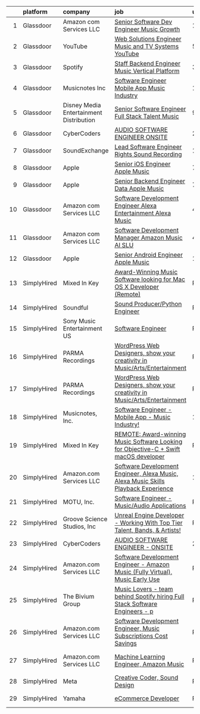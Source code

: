 

|    | platform    | company                                   | job                                                                                                                                                                                                                                                                                                                                                                                                                                                                                                                                                                                                                                                                                                                                                                                                                                                                                                                                                                                                                                                                                                                                                                                                                                                                                                                                                                            | update_time   | location                 |
|---:|:------------|:------------------------------------------|:-------------------------------------------------------------------------------------------------------------------------------------------------------------------------------------------------------------------------------------------------------------------------------------------------------------------------------------------------------------------------------------------------------------------------------------------------------------------------------------------------------------------------------------------------------------------------------------------------------------------------------------------------------------------------------------------------------------------------------------------------------------------------------------------------------------------------------------------------------------------------------------------------------------------------------------------------------------------------------------------------------------------------------------------------------------------------------------------------------------------------------------------------------------------------------------------------------------------------------------------------------------------------------------------------------------------------------------------------------------------------------|:--------------|:-------------------------|
|  1 | Glassdoor   | Amazon com Services LLC                   | [Senior Software Dev Engineer  Music Growth](https://www.glassdoor.com/partner/jobListing.htm?pos=107&ao=1136043&s=58&guid=000001820aefb8adba1799a9cac90227&src=GD_JOB_AD&t=SR&vt=w&cs=1_ef47437b&cb=1658040859054&jobListingId=1008007305039&jrtk=3-0-1g85eve7qkbm0801-1g85eve8cghre801-fd068f3dd44e8268-)                                                                                                                                                                                                                                                                                                                                                                                                                                                                                                                                                                                                                                                                                                                                                                                                                                                                                                                                                                                                                                                                    | 1d            | Seattle, WA              |
|  2 | Glassdoor   | YouTube                                   | [Web Solutions Engineer  Music and TV Systems  YouTube](https://www.glassdoor.com/partner/jobListing.htm?pos=105&ao=1136043&s=58&guid=000001820aefb8adba1799a9cac90227&src=GD_JOB_AD&t=SR&vt=w&cs=1_79d350c6&cb=1658040859054&jobListingId=1007998096861&jrtk=3-0-1g85eve7qkbm0801-1g85eve8cghre801-d5845c0fb7c9ed59-)                                                                                                                                                                                                                                                                                                                                                                                                                                                                                                                                                                                                                                                                                                                                                                                                                                                                                                                                                                                                                                                         | 5d            | New York, NY             |
|  3 | Glassdoor   | Spotify                                   | [Staff Backend Engineer  Music Vertical Platform](https://www.glassdoor.com/partner/jobListing.htm?pos=106&ao=1136043&s=58&guid=000001820aefb8adba1799a9cac90227&src=GD_JOB_AD&t=SR&vt=w&cs=1_791a842b&cb=1658040859054&jobListingId=1008003640301&jrtk=3-0-1g85eve7qkbm0801-1g85eve8cghre801-06e951c00ee5ecfc-)                                                                                                                                                                                                                                                                                                                                                                                                                                                                                                                                                                                                                                                                                                                                                                                                                                                                                                                                                                                                                                                               | 3d            | New York, NY             |
|  4 | Glassdoor   | Musicnotes  Inc                           | [Software Engineer   Mobile App   Music Industry ](https://www.glassdoor.com/partner/jobListing.htm?pos=101&ao=1110586&s=58&guid=000001820aefb8adba1799a9cac90227&src=GD_JOB_AD&t=SR&vt=w&ea=1&cs=1_634a021f&cb=1658040859054&jobListingId=1007987824386&cpc=DE56C24FF6DEC286&jrtk=3-0-1g85eve7qkbm0801-1g85eve8cghre801-1b6a51fd5f23768c--6NYlbfkN0AzOvrGu_UugWgn3GqKRF9Dlu_Ew02IZ-2nOt7BxrJX_Sm7R0sRpg5LX2Nb3ovUgcnYc73xOuf68REcZa0Kn_pzjf71i3a3pP6O3dW382joGQgFGzVVVYzqps2-IhRZniP29t4VAJTZQ8QHqrseZo7y6MDfGq9xc5RAMu-9A1PJgbPLImkvemHInMGhg8GaLSCLibW08YQuHF6I5JrWjVuuzYzLzwnM4KrWy6HcWRdFEyGV6oj84YjC-j2T4A9yk6Eyuv2x6T-VRrHoysL8qVT4t1zjLhakAHKQyaocbeTzD-mptyvypPdsTcaPEIywscGVVYyMv4YamCA7VSZo0aTC2axq_JKMKMlJD1nqGkqTsdVQqH7cW36cWFryg3h8vFjPAUg3Fd747Y0CmA-pjvFX3KCNWFePRUclsCUZ9OH6ZpKktfJgQ3M3HrDuisBaslbh4i6f9g2gdBgBixXxvNDRq03Eps-7egMRtmJubyQVuyST753ybKkdcBNwVYIWoPwG-AZ59VNJ82zjGQ9gLhuAdgBr4EIqdak%3D)                                                                                                                                                                                                                                                                                                                                                                                                                                                      | 10d           | Madison, WI              |
|  5 | Glassdoor   | Disney Media   Entertainment Distribution | [Senior Software Engineer  Full Stack   Talent   Music](https://www.glassdoor.com/partner/jobListing.htm?pos=110&ao=1136043&s=58&guid=000001820aefb8adba1799a9cac90227&src=GD_JOB_AD&t=SR&vt=w&cs=1_2217691b&cb=1658040859054&jobListingId=1007989924594&jrtk=3-0-1g85eve7qkbm0801-1g85eve8cghre801-728e65fc6a8cb306-)                                                                                                                                                                                                                                                                                                                                                                                                                                                                                                                                                                                                                                                                                                                                                                                                                                                                                                                                                                                                                                                         | 9d            | Glendale, CA             |
|  6 | Glassdoor   | CyberCoders                               | [AUDIO SOFTWARE ENGINEER   ONSITE](https://www.glassdoor.com/partner/jobListing.htm?pos=104&ao=1110586&s=58&guid=000001820aefb8adba1799a9cac90227&src=GD_JOB_AD&t=SR&vt=w&ea=1&cs=1_8099730c&cb=1658040859054&jobListingId=1008006665023&cpc=2CAED5C921A5F994&jrtk=3-0-1g85eve7qkbm0801-1g85eve8cghre801-2ff1cc77f42eddd1--6NYlbfkN0CpFJQzrgRR8WqXWK1qKKEqALWJw739KlKqr2H-MSI4eoBlI4EFrmor2FYZMP3muM2kxx5uO2PbG22L_DqjMKSGkSMr72wuFRtQPwBrIZDfiGff-0c872zVycMFxCNRASn7iQ4bjUvM0HYH4hP_2s7LsNaLu3YU4warQa8DVGQJOsQ5qDGQh8IxBVvB3MBaU9BXqEVPP42IvbEyks4JWy3eugxdiWLkWqdfBQsfvwhte1DlvM12T1VXUsuzf1R8r64wZmJea3KEpn-JJqm1BWnoUvjADXv6Pwlj3klwrkWEVk1tK8n7LEe1G08jKhPDRBYm30I5P1013WeXvlaD59doniNIjD_kwvA5OYFKN_z7cCy2TPYXq_54gscop5-aAqePFe-RV-0ZHepiMCy28xYyXEW21_hkn8VHNCIanujlY4jxaZWDl5EXHu2TCFyiP_Yix5_FfvWHS3eOGvoE0tSvZTAOmuvW-BmdlmTZE1gnruOh4tnxKxVlytKlL38j9to7qdMdno3rjlr_5VUdFLhgCWFVNrZKXeRajrUNleJh1_YKtQgtawwcsnkfRIh8CHK3c-f92wLc5C_YEEEkXQA_wKSq7qkHWvwaxIy2D9wtNoCc73Tp21KMRIc0rvOThrw154GPGWY1XtNc4VGjb1UcSlWVy8dam_QMs_OEGrWjcertqJ_UkUwY7i9fcjGYIMLpPqFlhOaqisSXcsPoAVLVD9h8xfbGVaL-E2MGhuuS1riyg_HeuZg5wkx0hst9S5kXWoSDosOBq0CKKVCiuqyhPE8ZkVIRFQHOyHbjMM1LMbSrg55M8YQZ3X44gyAMiHPWJYZQFNS5Q2-yCtwYW93HDI-U67xdxUdHh9UW4UPPOeAnk0tY79yjfVe1l4Q0DcjpbfPiruL5CnPnOQ3yyRHA9naGegF2ADO5PNXOpEiGMK1f7xTlMZmy7OErtpDNlI76h0EEZWEFtFnKOW5fofTvMP_9cJDW4c0%3D)      | 2d            | San Jose, CA             |
|  7 | Glassdoor   | SoundExchange                             | [Lead Software Engineer  Rights Sound Recording ](https://www.glassdoor.com/partner/jobListing.htm?pos=112&ao=1136043&s=58&guid=000001820aefb8adba1799a9cac90227&src=GD_JOB_AD&t=SR&vt=w&ea=1&cs=1_81a48463&cb=1658040859054&jobListingId=1007985084763&jrtk=3-0-1g85eve7qkbm0801-1g85eve8cghre801-7962e222d9be0501-)                                                                                                                                                                                                                                                                                                                                                                                                                                                                                                                                                                                                                                                                                                                                                                                                                                                                                                                                                                                                                                                          | 11d           | Remote                   |
|  8 | Glassdoor   | Apple                                     | [Senior iOS Engineer   Apple Music](https://www.glassdoor.com/partner/jobListing.htm?pos=103&ao=1110586&s=58&guid=000001820aefb8adba1799a9cac90227&src=GD_JOB_AD&t=SR&vt=w&cs=1_fd228953&cb=1658040859054&jobListingId=1007994891586&cpc=2CAED5C921A5F994&jrtk=3-0-1g85eve7qkbm0801-1g85eve8cghre801-ecad81cf1e388ff3--6NYlbfkN0BvKrLyj5gPmtZO9T8euul8TCxuuKNOtzRJOomxnwSEodTz2Bc-sPZlFpP0h5lDivrE1d7ke90JG_vI_uX6uDtmk0cpKY0apK6V6rR_oMU1vOkytgAsKl4GKS_vC3uQJq4-UZPKUc1r20tBgs9AFIDyHqEjH1eevIelxLxLjGE3gf-JaIY4QT28yA3gTa_06vJ0ct-q_GUqg7Yhs94VAXGz7r7AbUw5yOnCCXdtLbxwJZGeqEv1pNzAxrhfzf5-qB4OEVyemBWZkVATjUMBzRWuGnRX6eaAAGqg2yKa-CDOsT4xCloTpgP4Kb9jF9xdx-p3HxQ0O9uNaVUhi4hocY4M6RMsBUjNzEEgb-0ZXFpuliI8rn6F7nYPCA2bWjeXU5VMtM2A7i03M9_5C6VpgEzvUsmTmeRC2AzV2HDWtZaf0AuHv6_wYlDk7yHHIIOrfus-L-qDAAUGemETDwsSAIyn3KwHyfEHAaQxXZgrLvn-V3GSqpP7X9WGm4AIp8cAHkqLfcCwcu05XilVrSO-z4XC-L2abEV1sXk2_Au6IznNFeN1yU7PwZMNrnqkza56J5wJOkn-0Q-0IHF2gIiYpShKIsCqT_PHTdgkShzQVFaP_H6rp5kCTOW5gbOUlvrW_0aKgWvvVV9KiiMg_kX-7ENMjyMIbRP7AapZjjfIm_8-w7odGX0rx6z9-73MSjTVNvMKmiMcFaBlnxM3ZD4pmlJ74s4uiMiW9XfYflnXZYJ9emTXKOzldB2h08jlqiRIZ-cS2s60gdtU4V9jklFIWQSypmbJ74zXhG_rR4R8Yd46DL_qX0boYWUE7khCFqu7y88huorwn0OuCVPlyULi4XUMzQW9tR194TEV1eDhpPBFhxZBuz1oCCpFMRUOB6dEZwbt-rh528HEz6pV0IVf6XBsZhO-_B-xtEbowZ-vebkgcbjcXdoAz5g0vAF_04aN5PH735iH8VWHNLCWHMSjBsHu)                        | 7d            | New York, NY             |
|  9 | Glassdoor   | Apple                                     | [Senior Backend Engineer Data   Apple Music](https://www.glassdoor.com/partner/jobListing.htm?pos=102&ao=1110586&s=58&guid=000001820aefb8adba1799a9cac90227&src=GD_JOB_AD&t=SR&vt=w&cs=1_24272a7f&cb=1658040859053&jobListingId=1007994891330&cpc=654405A9B1E0A9F5&jrtk=3-0-1g85eve7qkbm0801-1g85eve8cghre801-0ce79601b9281ec2--6NYlbfkN0BvKrLyj5gPmtZO9T8euul8TCxuuKNOtzRJOomxnwSEodTz2Bc-sPZlC5mDe-NOaJgi_TbeDhSfOXu5w8ojjHHhp_6WQU8mvyxBSQeFOStLLK2k7Txtyyy1_IF8RGyx1aW-faURY-H9xkbGBQYI4dBC5QRjPnbA-ctd-ZqEmYHg3idpy_bN7oByH8Yx5WRRxJffFBFd8F9uFEo5PmiqZn_N5AXDWSubVcACDLbVqFiI7-vaaFw3hT2WQezLYUXj376YOwiBHyU7iGUSnssS2M4unsbYtpvLwp1Hxit1nEQWy8fzBH-d4aAr7YowAa84z4VsD4k9l7Wu4zlG9tLIW4iKTMFHkw7vm7RJSFCyOqMj65bF3wVZM2eMKwrtiVhAWRTRLbnf7KUlSG6EeSZWB-rvFF8hyi7_OM8Lq9pr7Wm2GRwa53kf0bsCj3v1GLTbs_vWxljhBSXQw47Dx4GwN04BVfrWIiO-t7iGRdsTBK4aMYrcpkzXo3ftSicyYGDxDfJ8Xy4HMb5Zk0-MqnQii7i51SuqQf70qbF13zVfB0JHM8cHRyoA2wHGDLkUIiT3eHnaSnhK6YONx-FP61waSolwMjpyUD5jRGH_LrnlgcFk4FwQrqSh-72WQ7XXYxD_PI7_AQptMicor2f2iE8Ymjopfn0cykNZTNrGIxP-jz1_y75eqLkcNqmGtk7S0iDzJxj2pZgLRSsjYzBsh_aMdmqloMNo3w5SDvZaMm8uyXweCyzOI7Gp5ouv1T5qCgIJB_9z0Wx4DATmASPh7GeT6_zyf3Y2dU1LmqEdG2Np3KhHkgunvU6ZEiqzD__J3byu8VkVXTr3AECSyXPxcXo0b37uiFqv0iiiEdwwo4NpGp0cXMPc57CRK94YeXeLuDVqTbf2LKRf-VjK0gKADvzqVRQhHCmp_zWAgPaJ1TnTcWU4XcdCs3B1T7VCaZv7wisqvLPloND3oi8BlxeC0ib3WfkrCMDyhEEOdvg%3D) | 7d            | San Diego, CA            |
| 10 | Glassdoor   | Amazon com Services LLC                   | [Software Development Engineer  Alexa Entertainment  Alexa Music](https://www.glassdoor.com/partner/jobListing.htm?pos=109&ao=1136043&s=58&guid=000001820aefb8adba1799a9cac90227&src=GD_JOB_AD&t=SR&vt=w&cs=1_83067b84&cb=1658040859054&jobListingId=1008000802033&jrtk=3-0-1g85eve7qkbm0801-1g85eve8cghre801-12e09cf11647cb8a-)                                                                                                                                                                                                                                                                                                                                                                                                                                                                                                                                                                                                                                                                                                                                                                                                                                                                                                                                                                                                                                               | 4d            | Remote                   |
| 11 | Glassdoor   | Amazon com Services LLC                   | [Software Development Manager  Amazon Music AI SLU](https://www.glassdoor.com/partner/jobListing.htm?pos=108&ao=1136043&s=58&guid=000001820aefb8adba1799a9cac90227&src=GD_JOB_AD&t=SR&vt=w&cs=1_88d784e9&cb=1658040859054&jobListingId=1007999296911&jrtk=3-0-1g85eve7qkbm0801-1g85eve8cghre801-ab803b74912b96ca-)                                                                                                                                                                                                                                                                                                                                                                                                                                                                                                                                                                                                                                                                                                                                                                                                                                                                                                                                                                                                                                                             | 4d            | Seattle, WA              |
| 12 | Glassdoor   | Apple                                     | [Senior Android Engineer   Apple Music](https://www.glassdoor.com/partner/jobListing.htm?pos=111&ao=1136043&s=58&guid=000001820aefb8adba1799a9cac90227&src=GD_JOB_AD&t=SR&vt=w&cs=1_38f138ff&cb=1658040859054&jobListingId=1007983952597&jrtk=3-0-1g85eve7qkbm0801-1g85eve8cghre801-cc1d81565584e252-)                                                                                                                                                                                                                                                                                                                                                                                                                                                                                                                                                                                                                                                                                                                                                                                                                                                                                                                                                                                                                                                                         | 12d           | San Diego, CA            |
| 13 | SimplyHired | Mixed In Key                              | [Award-Winning Music Software looking for Mac OS X Developer (Remote)](https://www.simplyhired.com/job/L-2EZU2jVtCOIASfQ2mTylRc_wBs8G000Bd98cub72rlOwsLWp3RJA?q=music+developer)                                                                                                                                                                                                                                                                                                                                                                                                                                                                                                                                                                                                                                                                                                                                                                                                                                                                                                                                                                                                                                                                                                                                                                                               | Recently      | Miami, FL                |
| 14 | SimplyHired | Soundful                                  | [Sound Producer/Python Engineer](https://www.simplyhired.com/job/fKwTfqRWVzhZJJT6yoybTUB5_pL76wxlddnu6kqy2_naoU7JVaHVBQ?q=music+developer)                                                                                                                                                                                                                                                                                                                                                                                                                                                                                                                                                                                                                                                                                                                                                                                                                                                                                                                                                                                                                                                                                                                                                                                                                                     | Recently      | Remote                   |
| 15 | SimplyHired | Sony Music Entertainment US               | [Software Engineer](https://www.simplyhired.com/job/jFkvNvEv1wn60HATk7O-oL0MKoQTR7k52KdPdKtiGDucAYDETTZT8w?q=music+developer)                                                                                                                                                                                                                                                                                                                                                                                                                                                                                                                                                                                                                                                                                                                                                                                                                                                                                                                                                                                                                                                                                                                                                                                                                                                  | Recently      | New York, NY +1 location |
| 16 | SimplyHired | PARMA Recordings                          | [WordPress Web Designers, show your creativity in Music/Arts/Entertainment](https://www.simplyhired.com/job/Wpl3TU8XzCpcpJgy39HbFjwOkTi5fD0pThvI6-P168aePEhTBsPxGw?q=music+developer)                                                                                                                                                                                                                                                                                                                                                                                                                                                                                                                                                                                                                                                                                                                                                                                                                                                                                                                                                                                                                                                                                                                                                                                          | Recently      | Remote                   |
| 17 | SimplyHired | PARMA Recordings                          | [WordPress Web Designers, show your creativity in Music/Arts/Entertainment](https://www.simplyhired.com/job/Wpl3TU8XzCpcpJgy39HbFjwOkTi5fD0pThvI6-P168aePEhTBsPxGw?q=music+developer)                                                                                                                                                                                                                                                                                                                                                                                                                                                                                                                                                                                                                                                                                                                                                                                                                                                                                                                                                                                                                                                                                                                                                                                          | Recently      | Remote                   |
| 18 | SimplyHired | Musicnotes, Inc.                          | [Software Engineer - Mobile App - Music Industry!](https://www.simplyhired.com/job/DQw8DzgsKmloXWUurzFo8m0y-u3GH5PfXzlyLSB3TJzuHx4lBxpAfg?q=music+developer)                                                                                                                                                                                                                                                                                                                                                                                                                                                                                                                                                                                                                                                                                                                                                                                                                                                                                                                                                                                                                                                                                                                                                                                                                   | 10d           | Madison, WI              |
| 19 | SimplyHired | Mixed In Key                              | [REMOTE: Award-winning Music Software Looking for Objective-C + Swift macOS developer](https://www.simplyhired.com/job/hp01aCVdwM9hovpsfWt-nTSQSiUrrYDI2aQZ3w5x5T-YN0cNGt-cJw?q=music+developer)                                                                                                                                                                                                                                                                                                                                                                                                                                                                                                                                                                                                                                                                                                                                                                                                                                                                                                                                                                                                                                                                                                                                                                               | Recently      | Miami, FL                |
| 20 | SimplyHired | Amazon.com Services LLC                   | [Software Development Engineer, Alexa Music, Alexa Music Skills Playback Experience](https://www.simplyhired.com/job/qCtwmfoLNnI6i7OU9VVdi4HHDVLI5Sl445lntInFVIr7K-_1eCen4A?q=music+developer)                                                                                                                                                                                                                                                                                                                                                                                                                                                                                                                                                                                                                                                                                                                                                                                                                                                                                                                                                                                                                                                                                                                                                                                 | 1d            | Seattle, WA              |
| 21 | SimplyHired | MOTU, Inc.                                | [Software Engineer - Music/Audio Applications](https://www.simplyhired.com/job/VuLJ-igMUjfIMfjwleX6wwPZbjhPLCU5FU_neKZXVevucWcq5lQRNg?q=music+developer)                                                                                                                                                                                                                                                                                                                                                                                                                                                                                                                                                                                                                                                                                                                                                                                                                                                                                                                                                                                                                                                                                                                                                                                                                       | Recently      | Cambridge, MA            |
| 22 | SimplyHired | Groove Science Studios, Inc               | [Unreal Engine Developer - Working With Top Tier Talent, Bands, & Artists!](https://www.simplyhired.com/job/tMUv0bhv1WXQseALxCUyt4HnppYbuHAxKhmBeo43qD4xlbIyIH-L1Q?q=music+developer)                                                                                                                                                                                                                                                                                                                                                                                                                                                                                                                                                                                                                                                                                                                                                                                                                                                                                                                                                                                                                                                                                                                                                                                          | Recently      | Remote                   |
| 23 | SimplyHired | CyberCoders                               | [AUDIO SOFTWARE ENGINEER - ONSITE](https://www.simplyhired.com/job/4Y2srXHG-HF2PsZynCWIo5aYHmCpVP824awVEIrCJSN_TUIIlsn0bQ?q=music+developer)                                                                                                                                                                                                                                                                                                                                                                                                                                                                                                                                                                                                                                                                                                                                                                                                                                                                                                                                                                                                                                                                                                                                                                                                                                   | 2d            | San Jose, CA             |
| 24 | SimplyHired | Amazon.com Services LLC                   | [Software Development Engineer - Amazon Music (Fully Virtual), Music Early Use](https://www.simplyhired.com/job/bPucS2ezOmq_euYS4yOlSlBq38iEEckibLwyk_-ViXd3MbR-kzjfrQ?q=music+developer)                                                                                                                                                                                                                                                                                                                                                                                                                                                                                                                                                                                                                                                                                                                                                                                                                                                                                                                                                                                                                                                                                                                                                                                      | Recently      | United States            |
| 25 | SimplyHired | The Bivium Group                          | [Music Lovers - team behind Spotify hiring Full Stack Software Engineers - p](https://www.simplyhired.com/job/xwPIhzuTN5QU7HiZUxxulf6NVWJJFVEgQggMHrjRfTQugyKoDq1S5w?q=music+developer)                                                                                                                                                                                                                                                                                                                                                                                                                                                                                                                                                                                                                                                                                                                                                                                                                                                                                                                                                                                                                                                                                                                                                                                        | Recently      | Boston, MA               |
| 26 | SimplyHired | Amazon.com Services LLC                   | [Software Development Engineer, Music Subscriptions Cost Savings](https://www.simplyhired.com/job/XEwopm5QuGvr8VS5kIUwNZP7ZFm0iF7icTMe2PPpOp9gSB5axghabg?q=music+developer)                                                                                                                                                                                                                                                                                                                                                                                                                                                                                                                                                                                                                                                                                                                                                                                                                                                                                                                                                                                                                                                                                                                                                                                                    | Recently      | San Francisco, CA        |
| 27 | SimplyHired | Amazon.com Services LLC                   | [Machine Learning Engineer, Amazon Music](https://www.simplyhired.com/job/_Y1pMuS8GqaPVObSsGXfN3YN9AOqcNVR5dvaxGMRJfdayWgqNrshHA?q=music+developer)                                                                                                                                                                                                                                                                                                                                                                                                                                                                                                                                                                                                                                                                                                                                                                                                                                                                                                                                                                                                                                                                                                                                                                                                                            | Recently      | San Francisco, CA        |
| 28 | SimplyHired | Meta                                      | [Creative Coder, Sound Design](https://www.simplyhired.com/job/n2_aAa79zz0NtsdWJigL3Knz716MJWRolWS8tBw6yovOF3e-t9vjmg?q=music+developer)                                                                                                                                                                                                                                                                                                                                                                                                                                                                                                                                                                                                                                                                                                                                                                                                                                                                                                                                                                                                                                                                                                                                                                                                                                       | Recently      | Remote                   |
| 29 | SimplyHired | Yamaha                                    | [eCommerce Developer](https://www.simplyhired.com/job/-I-MZ-x3bjvyZzYMY1m95ZbdcGZoy_xdePKyOZzMV0dQuvtHs9crTA?q=music+developer)                                                                                                                                                                                                                                                                                                                                                                                                                                                                                                                                                                                                                                                                                                                                                                                                                                                                                                                                                                                                                                                                                                                                                                                                                                                | Recently      | United States            |